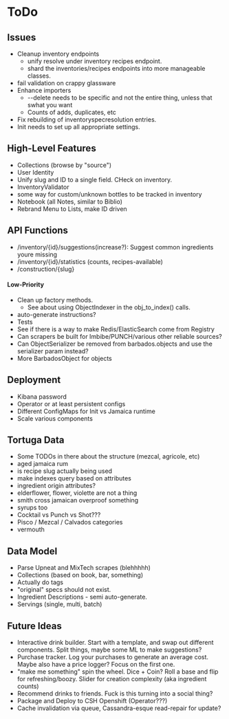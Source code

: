 ToDo
====

Issues
------
* Cleanup inventory endpoints
  * unify resolve under inventory recipes endpoint.
  * shard the inventories/recipes endpoints into more manageable classes.
* fail validation on crappy glassware
* Enhance importers
  * --delete needs to be specific and not the entire thing, unless that swhat you want
  * Counts of adds, duplicates, etc
* Fix rebuilding of inventoryspecresolution entries.
* Init needs to set up all appropriate settings.

High-Level Features
-------------------
* Collections (browse by "source")
* User Identity
* Unify slug and ID to a single field. CHeck on inventory.
* InventoryValidator
* some way for custom/unknown bottles to be tracked in inventory
* Notebook (all Notes, similar to Biblio)
* Rebrand Menu to Lists, make ID driven

API Functions
-------------
* /inventory/{id}/suggestions(increase?): Suggest common ingredients youre missing
* /inventory/{id}/statistics (counts, recipes-available)
* /construction/{slug}

#### Low-Priority
* Clean up factory methods.
  * See about using ObjectIndexer in the obj_to_index() calls.
* auto-generate instructions?
* Tests 
* See if there is a way to make Redis/ElasticSearch come from Registry
* Can scrapers be built for Imbibe/PUNCH/various other reliable sources?
* Can ObjectSerializer be removed from barbados.objects and use the serializer param instead?
* More BarbadosObject for objects

Deployment
----------
* Kibana password
* Operator or at least persistent configs
* Different ConfigMaps for Init vs Jamaica runtime
* Scale various components

Tortuga Data
------------
* Some TODOs in there about the structure (mezcal, agricole, etc)
* aged jamaica rum 
* is recipe slug actually being used
* make indexes query based on attributes
* ingredient origin attributes?
* elderflower, flower, violette are not a thing
* smith cross jamaican overproof something
* syrups too
* Cocktail vs Punch vs Shot???
* Pisco / Mezcal / Calvados categories
* vermouth

Data Model
----------
* Parse Upneat and MixTech scrapes (blehhhhh)
* Collections (based on book, bar, something)
* Actually do tags
* "original" specs should not exist.
* Ingredient Descriptions - semi auto-generate.
* Servings (single, multi, batch)

Future Ideas
------------
* Interactive drink builder. Start with a template, and swap out different
  components. Split things, maybe some ML to make suggestions?
* Purchase tracker. Log your purchases to generate an average cost. Maybe
  also have a price logger? Focus on the first one.
* "make me something" spin the wheel. Dice + Coin? Roll a base and 
  flip for refreshing/boozy. Slider for creation complexity (aka ingredient counts)
* Recommend drinks to friends. Fuck is this turning into a social thing?
* Package and Deploy to CSH Openshift (Operator???)
* Cache invalidation via queue, Cassandra-esque read-repair for update?

